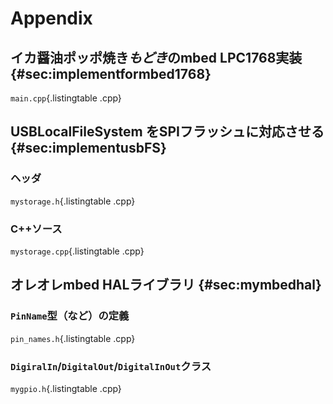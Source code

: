 # Appendix

## イカ醤油ポッポ焼き*もどき*のmbed LPC1768実装 {#sec:implementformbed1768}
`main.cpp`{.listingtable .cpp}

## USBLocalFileSystem をSPIフラッシュに対応させる {#sec:implementusbFS}
### ヘッダ
`mystorage.h`{.listingtable .cpp}

### C++ソース
`mystorage.cpp`{.listingtable .cpp}

## オレオレmbed HALライブラリ {#sec:mymbedhal}
### `PinName`型（など）の定義
`pin_names.h`{.listingtable .cpp}

### `DigiralIn`/`DigitalOut`/`DigitalInOut`クラス
`mygpio.h`{.listingtable .cpp}

<!--
## セカンダリブートローダの設定ファイル
### デバッグ用`ini`ファイル
`bootloader.ini`{.listingtable .ini}

### リンカスクリプト（`sct`ファイル）
`bootloader.sct`{.listingtable .ld}
 -->
